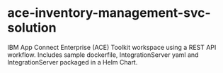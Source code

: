 # ace-inventory-management-svc-solution

IBM App Connect Enterprise (ACE) Toolkit workspace using a REST API workflow.
Includes sample dockerfile, IntegrationServer yaml and IntegrationServer packaged in a Helm Chart.
